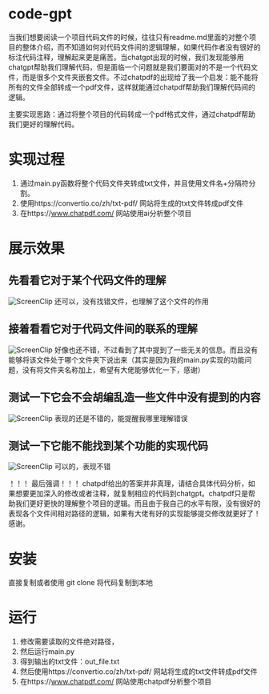 # code-gpt
当我们想要阅读一个项目代码文件的时候，往往只有readme.md里面的对整个项目的整体介绍，而不知道如何对代码文件间的逻辑理解，如果代码作者没有很好的标注代码注释，理解起来更是痛苦。当chatgpt出现的时候，我们发现能够用chatgpt帮助我们理解代码，但是面临一个问题就是我们要面对的不是一个代码文件，而是很多个文件夹嵌套文件。不过chatpdf的出现给了我一个启发：能不能将所有的文件全部转成一个pdf文件，这样就能通过chatpdf帮助我们理解代码间的逻辑。

主要实现思路：通过将整个项目的代码转成一个pdf格式文件，通过chatpdf帮助我们更好的理解代码。


# 实现过程
1. 通过main.py函数将整个代码文件夹转成txt文件，并且使用文件名+分隔符分割。
2. 使用https://convertio.co/zh/txt-pdf/ 网站将生成的txt文件转成pdf文件
3. 在https://www.chatpdf.com/ 网站使用ai分析整个项目

# 展示效果
## 先看看它对于某个代码文件的理解
![ScreenClip](https://github.com/zyglovepp/code-gpt/assets/70431495/84f86004-79bd-4438-8729-87dc91966457)
还可以，没有找错文件，也理解了这个文件的作用

## 接着看看它对于代码文件间的联系的理解
![ScreenClip](https://github.com/zyglovepp/code-gpt/assets/70431495/643f8ae2-aab7-42d9-960e-b2f4abfa1469)
好像也还不错，不过看到了其中提到了一些无关的信息。而且没有能够将该文件处于哪个文件夹下说出来（其实是因为我的main.py实现的功能问题，没有将文件夹名称加上，希望有大佬能够优化一下，感谢）

## 测试一下它会不会胡编乱造一些文件中没有提到的内容
![ScreenClip](https://github.com/zyglovepp/code-gpt/assets/70431495/c565c04a-23c2-43a1-8b1d-dba2d43854fc)
表现的还是不错的，能提醒我哪里理解错误

## 测试一下它能不能找到某个功能的实现代码
![ScreenClip](https://github.com/zyglovepp/code-gpt/assets/70431495/905433c4-8d20-4cef-a17f-972f291cc5ab)
可以的，表现不错

！！！ 最后强调！！！ chatpdf给出的答案并非真理，请结合具体代码分析，如果想要更加深入的修改或者注释，就复制相应的代码到chatgpt。chatpdf只是帮助我们更好更快的理解整个项目的逻辑。而且由于我自己的水平有限，没有很好的表现各个文件间相对路径的逻辑，如果有大佬有好的实现能够提交修改就更好了！感谢。

# 安装
直接复制或者使用 git clone 将代码复制到本地

# 运行
1. 修改需要读取的文件绝对路径，
2. 然后运行main.py 
3. 得到输出的txt文件：out_file.txt
4. 然后使用https://convertio.co/zh/txt-pdf/ 网站将生成的txt文件转成pdf文件
5. 在https://www.chatpdf.com/ 网站使用chatpdf分析整个项目
